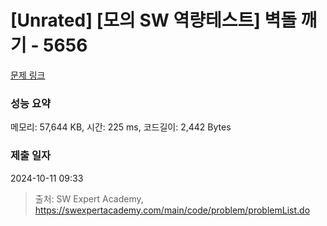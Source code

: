 # [Unrated] [모의 SW 역량테스트] 벽돌 깨기 - 5656 

[문제 링크](https://swexpertacademy.com/main/code/problem/problemDetail.do?contestProbId=AWXRQm6qfL0DFAUo) 

### 성능 요약

메모리: 57,644 KB, 시간: 225 ms, 코드길이: 2,442 Bytes

### 제출 일자

2024-10-11 09:33



> 출처: SW Expert Academy, https://swexpertacademy.com/main/code/problem/problemList.do
